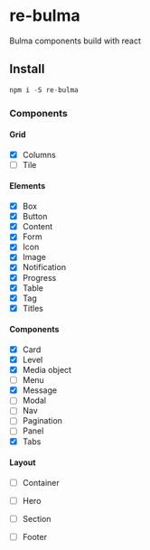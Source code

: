 # re-bulma

Bulma components build with react

## Install

``` js
npm i -S re-bulma
```

### Components

#### Grid

- [x] Columns
- [ ] Tile

#### Elements

- [x] Box
- [x] Button
- [x] Content
- [x] Form
- [x] Icon
- [x] Image
- [x] Notification
- [x] Progress 
- [x] Table
- [x] Tag
- [x] Titles

#### Components

- [x] Card
- [x] Level
- [x] Media object
- [ ] Menu
- [x] Message
- [ ] Modal
- [ ] Nav
- [ ] Pagination
- [ ] Panel
- [x] Tabs

#### Layout

- [ ] Container
- [ ] Hero
- [ ] Section
- [ ] Footer




